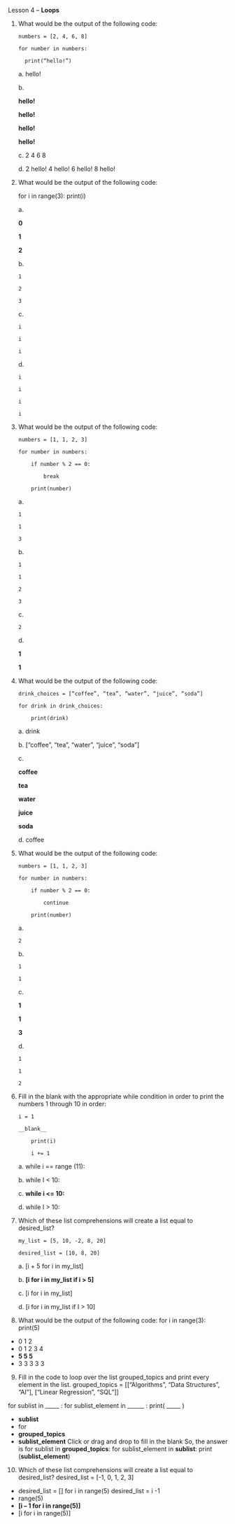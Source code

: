 Lesson 4 – **Loops**

1.	What would be the output of the following code:

        numbers = [2, 4, 6, 8]

        for number in numbers:
  
          print(“hello!”)

	a.	hello!
	
	b.	
	
	**hello!**
		
	**hello!**
	
	**hello!**
		
	**hello!**
	
	c.	2 4 6 8
	
	d.	2 hello! 4 hello! 6 hello! 8 hello!
	
2.	What would be the output of the following code:

	for i in range(3):
		print(i)
		
	a.	
		
	**0**
	
	**1**
	
	**2**
	
	b.	
	
		1
	
		2
		
		3
	
	c.	
	
		i
	
		i
	
		i
	
	d.
	
		i
	
		i
	
		i
	
		i
	
3.	What would be the output of the following code:

		numbers = [1, 1, 2, 3]
	
		for number in numbers:
	
			if number % 2 == 0:
		
				break
			
			print(number)
			
	a.	
		
		1
	
		1
		
		3
	
	b.	
	
		1
	
		1
		
		2
		
		3
		
	c.	
		
		2
	
	d.	
	
	  **1**
	
	  **1**
		
4.	What would be the output of the following code:

		drink_choices = [“coffee”, “tea”, “water”, “juice”, “soda”]
	
		for drink in drink_choices:
	
			print(drink)
			
	a.	drink
	
	b.	[“coffee”, “tea”, “water”, “juice”, “soda”]
	
	c.	
	
	**coffee**
	
	**tea**
	
	**water**
	
	**juice**
	
	**soda**
	
	d.	coffee
	
5.	What would be the output of the following code:

		numbers = [1, 1, 2, 3]

		for number in numbers:
			
			if number % 2 == 0:
		
				continue
	
			print(number)
			
	a.	
	
		2
	
	b.	
	
		1
	
		1
		
	c.	
	
	**1**
	
	**1**
		
	**3**
		
	d.	
	
		1
	
		1
		
		2
		
6.	Fill in the blank with the appropriate while condition in order to print the numbers 1 through 10 in order:

		i = 1
		
		__blank__
		
			print(i)
		
			i += 1
		
	a.	while i == range (11):
	
	b.	while I < 10:
	
	c.	**while i <= 10:**
	
	d.	while I > 10:
	
7.	Which of these list comprehensions will create a list equal to desired_list?

		my_list = [5, 10, -2, 8, 20]

		desired_list = [10, 8, 20]
		
	a.	[i + 5 for i in my_list]
	
	b.	**[i for i in my_list if i > 5]**
	
	c.	[i for i in my_list]
	
	d.	[i for i in my_list if I > 10]
	
8.	What would be the output of the following code:
for i in range(3):
	print(5)
-	0
1
2
-	0
1
2
3
4
-	**5
5
5**
-	3
3
3
3
3
9.	Fill in the code to loop over the list grouped_topics and print every element in the list.
grouped_topics = [[“Algorithms”, “Data Structures”, “AI”], [“Linear Regression”, “SQL”]]

for sublist in _____ :
	for sublist_element in ______ :
		print( _____ )

-	**sublist**
-	for
-	**grouped_topics**
-	**sublist_element**
Click or drag and drop to fill in the blank
So, the answer is
for sublist in **grouped_topics**:
	for sublist_element in **sublist**:
		print (**sublist_element**)
10.	Which of these list comprehensions will create a list equal to desired_list?
desired_list = [-1, 0, 1, 2, 3]
-	desired_list = []
for i in range(5)
	desired_list = i -1
-	range(5)
-	**[i – 1 for i in range(5)]**
-	[i for i in range(5)]
